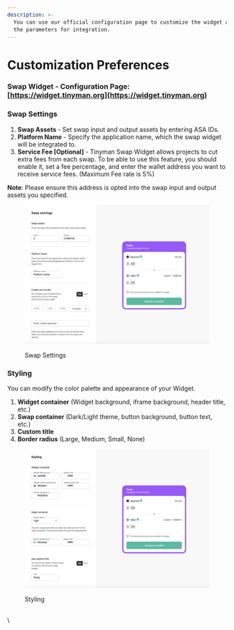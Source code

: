 ```yaml
---
description: >-
  You can use our official configuration page to customize the widget and export
  the parameters for integration.
---
```


# Customization Preferences

### Swap Widget - Configuration Page: [https://widget.tinyman.org](https://widget.tinyman.org)

### Swap Settings

1. **Swap Assets** - Set swap input and output assets by entering ASA IDs.
2. **Platform Name** - Specify the application name, which the swap widget will be integrated to.
3. **Service Fee \[Optional]** - Tinyman Swap Widget allows projects to cut extra fees from each swap. To be able to use this feature, you should enable it, set a fee percentage, and enter the wallet address you want to receive service fees. (Maximum Fee rate is 5%)

&#x20;       **Note**: Please ensure this address is opted into the swap input and output assets you specified.

<figure><img src="../.gitbook/assets/Screenshot 2023-09-14 at 18.22.33.png" alt=""><figcaption><p>Swap Settings</p></figcaption></figure>

### Styling

You can modify the color palette and appearance of your Widget.&#x20;

1. **Widget container** (Widget background, iframe background, header title, etc.)
2. **Swap container** (Dark/Light theme, button background, button text, etc.)
3. **Custom title**
4. **Border radius** (Large, Medium, Small, None)

<figure><img src="../.gitbook/assets/Screenshot 2023-09-14 at 18.23.30.png" alt=""><figcaption><p>Styling</p></figcaption></figure>

\
\
